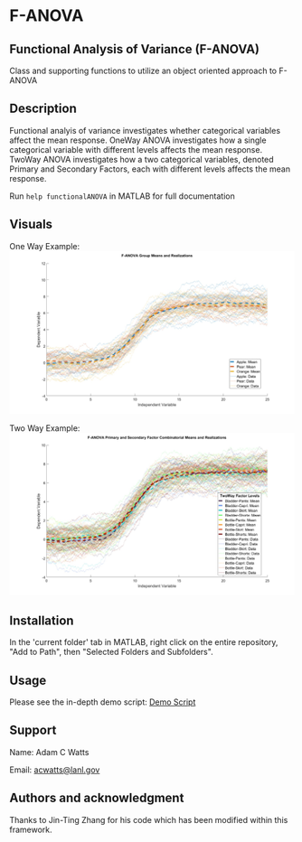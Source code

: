# F-ANOVA

## Functional Analysis of Variance (F-ANOVA)
Class and supporting functions to utilize an object oriented approach to F-ANOVA

## Description
Functional analyis of variance investigates whether categorical variables affect the mean response. OneWay ANOVA investigates how a single categorical variable with different levels affects the mean response. TwoWay ANOVA investigates how a two categorical variables, denoted Primary and Secondary Factors, each with different levels affects the mean response.

Run `help functionalANOVA` in MATLAB for full documentation

## Visuals
One Way Example:
![OneWay](Documentation/Plots/OneWAY_ExamplePlot.jpg)

Two Way Example:
![OneWay](Documentation/Plots/TwoWAY_Combinatorial_ExamplePlot.jpg)

## Installation
In the 'current folder' tab in MATLAB, right click on the entire repository, "Add to Path", then "Selected Folders and Subfolders".

## Usage
Please see the in-depth demo script:
[Demo Script](Documentation/FANOVA_Example.mlx)

## Support
Name: Adam C Watts

Email: acwatts@lanl.gov

## Authors and acknowledgment
Thanks to Jin-Ting Zhang for his code which has been modified within this framework.

